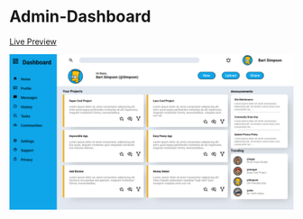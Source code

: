# Admin-Dashboard



<a href="https://omar-fetooh.github.io/Admin-Dashboard/">Live Preview</a>


<img src="./screencapture-file-C-Users-omarf-TOP-Intermediate-Grid-Admin-Dashboard-index-html-2024-02-14-03_25_25.png"
    alt="">

